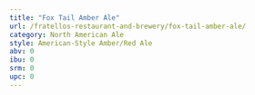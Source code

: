 ```yaml
---
title: "Fox Tail Amber Ale"
url: /fratellos-restaurant-and-brewery/fox-tail-amber-ale/
category: North American Ale
style: American-Style Amber/Red Ale
abv: 0
ibu: 0
srm: 0
upc: 0
---
```


